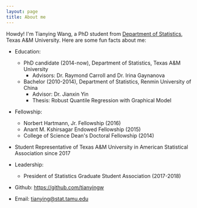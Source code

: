 ```yaml
---
layout: page
title: About me
---
```


Howdy! I'm Tianying Wang, a PhD student from [Department of Statistics](https://www.stat.tamu.edu), Texas A&M University. Here are some fun facts about me:

- Education:
   - PhD candidate (2014-now), Department of Statistics, Texas A&M University
       - Advisors: Dr. Raymond Carroll and Dr. Irina Gaynanova
   - Bachelor (2010-2014), Department of Statistics, Renmin University of China
       - Advisor: Dr. Jianxin Yin
       - Thesis: Robust Quantile Regression with Graphical Model

- Fellowship: 
   - Norbert Hartmann, Jr. Fellowship (2016)
   - Anant M. Kshirsagar Endowed Fellowship (2015)
   - College of Science Dean's Doctoral Fellowship (2014)
   
- Student Representative of Texas A&M University in American Statistical Association since 2017

- Leadership: 
   - President of Statistics Graduate Student Association (2017-2018)



- Github: https://github.com/tianyingw

- Email: tianying@stat.tamu.edu


